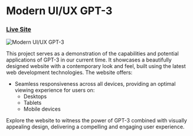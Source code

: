 # Modern UI/UX GPT-3
### [Live Site](https://#/)

![Modern UI/UX GPT-3](https://i.ibb.co/TR5LW9z/image.png)

This project serves as a demonstration of the capabilities and potential applications of GPT-3 in our current time. It showcases a beautifully designed website with a contemporary look and feel, built using the latest web development technologies. The website offers:
- Seamless responsiveness across all devices, providing an optimal viewing experience for users on:
  - Desktops
  - Tablets
  - Mobile devices
    
Explore the website to witness the power of GPT-3 combined with visually appealing design, delivering a compelling and engaging user experience.
